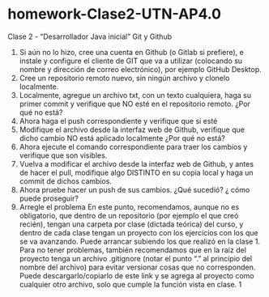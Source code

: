 # homework-Clase2-UTN-AP4.0
Clase 2 - “Desarrollador Java inicial”
Git y Github
1. Si aún no lo hizo, cree una cuenta en Github (o Gitlab si prefiere), e instale y configure
el cliente de GIT que va a utilizar (colocando su nombre y dirección de correo
electrónico), por ejemplo GitHub Desktop.
2. Cree un repositorio remoto nuevo, sin ningún archivo y clonelo localmente.
3. Localmente, agregue un archivo txt, con un texto cualquiera, haga su primer commit y
verifique que NO esté en el repositorio remoto. ¿Por qué no está?
4. Ahora haga el push correspondiente y verifique que si esté
5. Modifique el archivo desde la interfaz web de Github, verifique que dicho cambio NO
está aplicado localmente ¿Por qué no está?
6. Ahora ejecute el comando correspondiente para traer los cambios y verifique que son
visibles.
7. Vuelva a modificar el archivo desde la interfaz web de Github, y antes de hacer el pull,
modifique algo DISTINTO en su copia local y haga un commit de dichos cambios.
8. Ahora pruebe hacer un push de sus cambios. ¿Qué sucedió? ¿ cómo puede proseguir?
9. Arregle el problema
En este punto, recomendamos, aunque no es obligatorio, que dentro de un repositorio (por
ejemplo el que creó recién), tengan una carpeta por clase (dictada teórica) del curso, y dentro
de cada clase tengan un proyecto con los ejercicios con los que se va avanzando. Puede
arrancar subiendo los que realizó en la clase 1. Para no tener problemas, también
recomendamos que en la raíz del proyecto tenga un archivo .gitignore (notar el punto “.” al
principio del nombre del archivo) para evitar versionar cosas que no corresponden. Puede
descargarlo/copiarlo de este link y se agrega al proyecto como cualquier otro archivo, solo que
cumple la función vista en clase.
1

